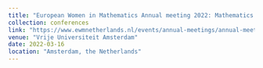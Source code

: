 ```yaml
---
title: "European Women in Mathematics Annual meeting 2022: Mathematics & Art"
collection: conferences
link: "https://www.ewmnetherlands.nl/events/annual-meetings/annual-meeting-2022/"
venue: "Vrije Universiteit Amsterdam"
date: 2022-03-16
location: "Amsterdam, the Netherlands"
---
```

